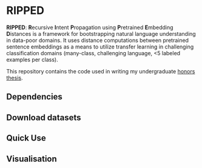 # RIPPED

**RIPPED**: **R**ecursive **I**ntent **P**ropagation using **P**retrained **E**mbedding **D**istances is a framework for bootstrapping natural language understanding in data-poor domains. It uses distance computations between pretrained sentence embeddings as a means to utilize transfer learning in challenging classification domains (many-class, challenging language, <5 labeled examples per class).

This repository contains the code used in writing my undergraduate [honors thesis](https://github.com/michaelhball/Recursive-Intent-Propagation-using-Pretrained-Embedding-Distances/blob/master/RIPPED_honors_thesis.pdf).

## Dependencies

## Download datasets

## Quick Use

## Visualisation


